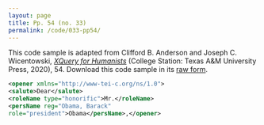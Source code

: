 ```yaml
---
layout: page
title: Pp. 54 (no. 33)
permalink: /code/033-pp54/
---
```


This code sample is adapted from Clifford B. Anderson and Joseph C. Wicentowski, 
[_XQuery for Humanists_](/) (College Station: Texas A&M University Press, 2020), 54. 
Download this code sample in its [raw form](/code/033-pp54/033-pp54.xml).

```xml
<opener xmlns="http://www-tei-c.org/ns/1.0">
<salute>Dear</salute>
<roleName type="honorific">Mr.</roleName>
<persName reg="Obama, Barack"
role="president">Obama</persName>,</opener>
```  

